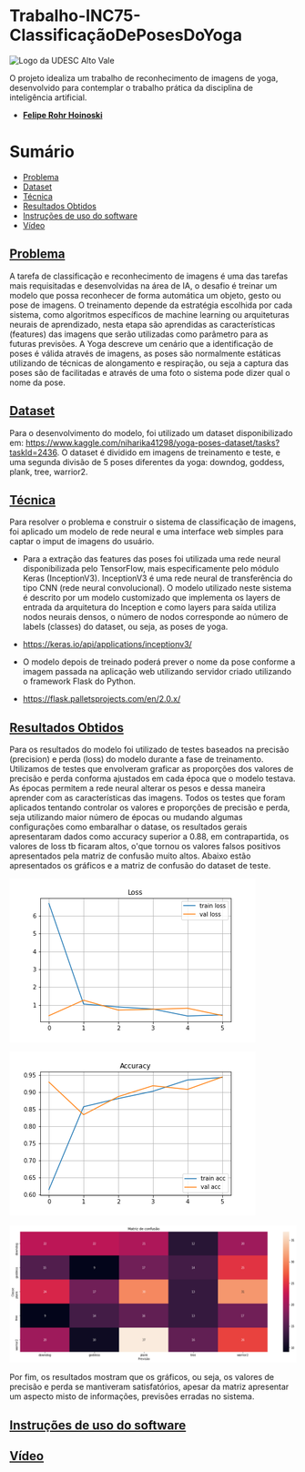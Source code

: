 # Trabalho-INC75-ClassificaçãoDePosesDoYoga

 ![Logo da UDESC Alto Vale](http://www1.udesc.br/imagens/id_submenu/2019/marca_alto_vale_horizontal_assinatura_rgb_01.jpg)
 
O projeto idealiza um trabalho de reconhecimento de imagens de yoga, desenvolvido para contemplar o trabalho prática da disciplina de inteligência artificial.

 - [**Felipe Rohr Hoinoski**](mailto:felipehoinoski@gmail.com) 

# Sumário
* [Problema](#problema)
* [Dataset](#dataset)
* [Técnica](#tecnica)
* [Resultados Obtidos](#resultados)
* [Instruções de uso do software](#instrucoes)
* [Vídeo](#video)

## [Problema](#problema)
 A tarefa de classificação e reconhecimento de imagens é uma das tarefas mais requisitadas e desenvolvidas na área de IA, o desafio é treinar um modelo que possa reconhecer de forma automática um objeto, gesto ou pose de imagens. O treinamento depende da estratégia escolhida por cada sistema, como algoritmos específicos de machine learning ou arquiteturas neurais de aprendizado, nesta etapa são aprendidas as características (features) das imagens que serão utilizadas como parâmetro para as futuras previsões. A Yoga descreve um cenário que a identificação de poses é válida através de imagens, as poses são normalmente estáticas utilizando de técnicas de alongamento e respiração, ou seja a captura das poses são de facilitadas e através de uma foto o sistema pode dizer qual o nome da pose.

## [Dataset](#dataset)
Para o desenvolvimento do modelo, foi utilizado um dataset disponibilizado em: https://www.kaggle.com/niharika41298/yoga-poses-dataset/tasks?taskId=2436. 
O dataset é dividido em imagens de treinamento e teste, e uma segunda divisão de 5 poses diferentes da yoga: downdog, goddess, plank, tree, warrior2.

## [Técnica](#tecnica)

Para resolver o problema e construir o sistema de classificação de imagens, foi aplicado um modelo de rede neural e uma interface web simples para captar o imput de imagens do usuário.

- Para a extração das features das poses foi utilizada uma rede neural disponibilizada pelo TensorFlow, mais especificamente pelo módulo Keras (InceptionV3). InceptionV3 é uma rede neural de transferência do tipo CNN (rede neural convolucional). O modelo utilizado neste sistema é descrito por um modelo customizado que implementa os layers de entrada da arquitetura do Inception e como layers para saída utiliza nodos neurais densos, o número de nodos corresponde ao número de labels (classes) do dataset, ou seja, as poses de yoga.
- https://keras.io/api/applications/inceptionv3/

- O modelo depois de treinado poderá prever o nome da pose conforme a imagem passada na aplicação web utilizando servidor criado utilizando o framework Flask do Python.
- https://flask.palletsprojects.com/en/2.0.x/

## [Resultados Obtidos](#resultados)

Para os resultados do modelo foi utilizado de testes baseados na precisão (precision) e perda (loss) do modelo durante a fase de treinamento. Utilizamos de testes que envolveram graficar as proporções dos valores de precisão e perda conforma ajustados em cada época que o modelo testava. As épocas permitem a rede neural alterar os pesos e dessa maneira aprender com as características das imagens. Todos os testes que foram aplicados tentando controlar os valores e proporções de precisão e perda, seja utilizando maior número de épocas ou mudando algumas configurações como embaralhar o datase, os resultados gerais apresentaram dados como accuracy superior a 0.88, em contrapartida, os valores de loss tb ficaram altos, o'que tornou os valores falsos positivos apresentados pela matriz de confusão muito altos. Abaixo estão apresentados os gráficos e a matriz de confusão do dataset de teste.

![Loss](https://github.com/feliperohr/trabalho-inc75-AnaliseDePoses/blob/main/img/LossVal_loss.png)

![Accuracy](https://github.com/feliperohr/trabalho-inc75-AnaliseDePoses/blob/main/img/AccVal_acc.png)

![Matriz](https://github.com/feliperohr/trabalho-inc75-AnaliseDePoses/blob/main/img/Matriz.png)

Por fim, os resultados mostram que os gráficos, ou seja, os valores de precisão e perda se mantiveram satisfatórios, apesar da matriz apresentar um aspecto misto de informações, previsões erradas no sistema. 

## [Instruções de uso do software](#instrucoes)



## [Vídeo](#video)






